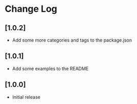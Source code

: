 # Change Log

## [1.0.2]
- Add some more categories and tags to the package.json

## [1.0.1]
- Add some examples to the README

## [1.0.0]
- Initial release
